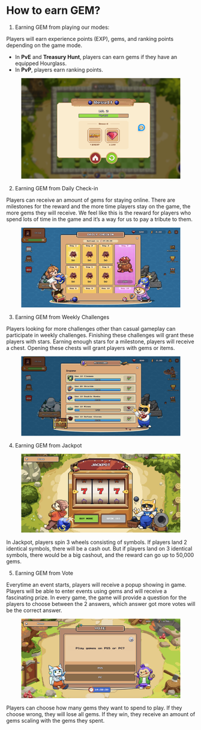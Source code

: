 # How to earn GEM?

1. Earning GEM from playing our modes:

Players will earn experience points (EXP), gems, and ranking points depending on the game mode.

* In **PvE** and **Treasury Hunt**, players can earn gems if they have an equipped Hourglass.
* In **PvP**, players earn ranking points.

<figure><img src="../../../.gitbook/assets/image (11).png" alt=""><figcaption></figcaption></figure>

2. Earning GEM from Daily Check-in

Players can receive an amount of gems for staying online. There are milestones for the reward and the more time players stay on the game, the more gems they will receive. We feel like this is the reward for players who spend lots of time in the game and it’s a way for us to pay a tribute to them.

<figure><img src="../../../.gitbook/assets/image.png" alt=""><figcaption></figcaption></figure>

3. Earning GEM from Weekly Challenges

Players looking for more challenges other than casual gameplay can participate in weekly challenges. Finishing these challenges will grant these players with stars. Earning enough stars for a milestone, players will receive a chest. Opening these chests will grant players with gems or items.

<figure><img src="../../../.gitbook/assets/image (1).png" alt=""><figcaption></figcaption></figure>

4. Earning GEM from Jackpot

<figure><img src="../../../.gitbook/assets/image (2).png" alt=""><figcaption></figcaption></figure>

In Jackpot, players spin 3 wheels consisting of symbols. If players land 2 identical symbols, there will be a cash out. But if players land on 3 identical symbols, there would be a big cashout, and the reward can go up to 50,000 gems.

5. Earning GEM from Vote

Everytime an event starts, players will receive a popup showing in game. Players will be able to enter events using gems and will receive a fascinating prize. In every game, the game will provide a question for the players to choose between the 2 answers, which answer got more votes will be the correct answer.

<figure><img src="../../../.gitbook/assets/image (3).png" alt=""><figcaption></figcaption></figure>

Players can choose how many gems they want to spend to play. If they choose wrong, they will lose all gems. If they win, they receive an amount of gems scaling with the gems they spent.
